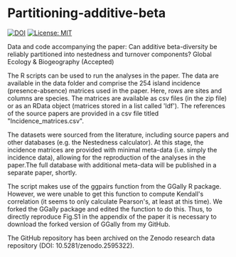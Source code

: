 # Partitioning-additive-beta

[![DOI](https://zenodo.org/badge/DOI/10.5281/zenodo.2595322.svg)](https://doi.org/10.5281/zenodo.2595322)
[![License: MIT](https://img.shields.io/badge/License-MIT-yellow.svg)](https://opensource.org/licenses/MIT)

Data and code accompanying the paper: Can additive beta-diversity be reliably partitioned into nestedness and turnover components? Global Ecology & Biogeography (Accepted)

The R scripts can be used to run the analyses in the paper. The data are available in the data folder and comprise the 254 island incidence (presence-absence) matrices used in the paper. Here, rows are sites and columns are species. The matrices are available as csv files (in the zip file) or as an RData object (matrices stored in a list called 'ldf'). The references of the source papers are provided in a csv file titled "Incidence_matrices.csv". 

The datasets were sourced from the literature, including source papers and other databases (e.g. the Nestedness calculator). At this stage, the incidence matrices are provided with minimal meta-data (i.e.
simply the incidence data), allowing for the reproduction of the analyses in the paper.The full database with additional meta-data will be published in a separate paper, shortly.

The script makes use of the ggpairs function from the GGally R package. However, we were unable to get this function to compute Kendall's correlation (it seems to only calculate Pearson's, at least at this time). We forked the GGally package and edited the function to do this. Thus, to directly reproduce Fig.S1 in the appendix of the paper it is necessary to download the forked version of GGally from my GitHub. 

The GitHub repository has been archived on the Zenodo research data repository (DOI: 10.5281/zenodo.2595322).

